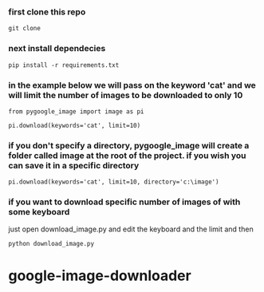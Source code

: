 
### first clone this repo
```
git clone 
```

### next install dependecies
```
pip install -r requirements.txt
```
### in the example below we will pass on the keyword 'cat' and we will limit the number of images to be downloaded to only 10</br>
```
from pygoogle_image import image as pi

pi.download(keywords='cat', limit=10)
```
### if you don't specify a directory, pygoogle_image will create a folder called image at the root of the project. if you wish you can save it in a specific directory</br>
```
pi.download(keywords='cat', limit=10, directory='c:\image')
```

### if you want to download specific number of images of with some keyboard
just open download_image.py and edit the keyboard and the limit and then

```
python download_image.py
```

# google-image-downloader
